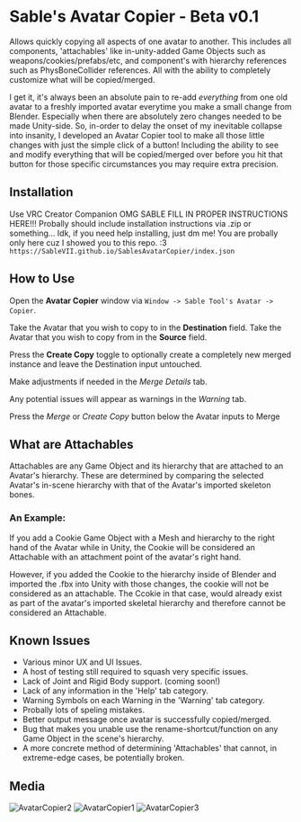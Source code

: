 # Sable's Avatar Copier - Beta v0.1
Allows quickly copying all aspects of one avatar to another. This includes all components, 'attachables' like in-unity-added Game Objects such as weapons/cookies/prefabs/etc, and component's with hierarchy references such as PhysBoneCollider references. All with the ability to completely customize what will be copied/merged.

I get it, it's always been an absolute pain to re-add *everything* from one old avatar to a freshly imported avatar everytime you make a small change from Blender. Especially when there are absolutely zero changes needed to be made Unity-side. So, in-order to delay the onset of my inevitable collapse into insanity, I developed an Avatar Copier tool to make all those little changes with just the simple click of a button! Including the ability to see and modify everything that will be copied/merged over before you hit that button for those specific circumstances you may require extra precision.

## Installation
Use VRC Creator Companion
OMG SABLE FILL IN PROPER INSTRUCTIONS HERE!!! Probally should include installation instructions via .zip or something...
Idk, if you need help installing, just dm me! You are probally only here cuz I showed you to this repo. :3
`https://SableVII.github.io/SablesAvatarCopier/index.json`

## How to Use
Open the **Avatar Copier** window via `Window -> Sable Tool's Avatar -> Copier`.

Take the Avatar that you wish to copy to in the **Destination** field.
Take the Avatar that you wish to copy from in the **Source** field.

Press the **Create Copy** toggle to optionally create a completely new merged instance and leave the Destination input untouched.

Make adjustments if needed in the *Merge Details* tab.

Any potential issues will appear as warnings in the *Warning* tab.

Press the *Merge* or *Create Copy* button below the Avatar inputs to Merge

## What are Attachables
Attachables are any Game Object and its hierarchy that are attached to an Avatar's hierarchy. These are determined by comparing the selected Avatar's in-scene hierarchy with that of the Avatar's imported skeleton bones.

### An Example:
If you add a Cookie Game Object with a Mesh and hierarchy to the right hand of the Avatar while in Unity, the Cookie will be considered an Attachable with an attachment point of the avatar's right hand.

However, if you added the Cookie to the hierarchy inside of Blender and imported the .fbx into Unity with those changes, the cookie will not be considered as an attachable. The Ccokie in that case, would already exist as part of the avatar's imported skeletal hierarchy and therefore cannot be considered an Attachable. 

## Known Issues
- Various minor UX and UI Issues.
- A host of testing still required to squash very specific issues.
- Lack of Joint and Rigid Body support. (coming soon!)
- Lack of any information in the 'Help' tab category.
- Warning Symbols on each Warning in the 'Warning' tab category.
- Probally lots of speling mistakes.
- Better output message once avatar is successfully copied/merged.
- Bug that makes you unable use the rename-shortcut/function on any Game Object in the scene's hierarchy.
- A more concrete method of determining 'Attachables' that cannot, in extreme-edge cases, be potentially broken.

## Media
![AvatarCopier2](https://github.com/SableVII/SablesAvatarCopier/assets/143745362/9d96cf6e-78c9-4326-9bb6-09202b499263)
![AvatarCopier1](https://github.com/SableVII/SablesAvatarCopier/assets/143745362/a1918d09-1fb2-4e53-b551-ac87801f1e16)
![AvatarCopier3](https://github.com/SableVII/SablesAvatarCopier/assets/143745362/e0cbab21-e5f1-41f5-a465-c7214c8c3d16)
